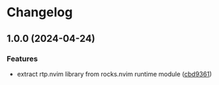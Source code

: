 # Changelog

## 1.0.0 (2024-04-24)


### Features

* extract rtp.nvim library from rocks.nvim runtime module ([cbd9361](https://github.com/nvim-neorocks/rtp.nvim/commit/cbd9361923686127f4246e1d8f20c8449888e43d))
